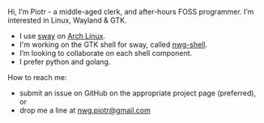 Hi, I’m Piotr - a middle-aged clerk, and after-hours FOSS programmer. I’m interested in Linux, Wayland & GTK.
- I use [sway](https://github.com/swaywm/sway) on [Arch Linux](https://archlinux.org).
- I'm working on the GTK shell for sway, called [nwg-shell](https://github.com/nwg-piotr/nwg-shell).
- I’m looking to collaborate on each shell component.
- I prefer python and golang.

How to reach me:

- submit an issue on GitHub on the appropriate project page (preferred), or
- drop me a line at nwg.piotr@gmail.com

<!---
nwg-piotr/nwg-piotr is a ✨ special ✨ repository because its `README.md` (this file) appears on your GitHub profile.
You can click the Preview link to take a look at your changes.
--->
